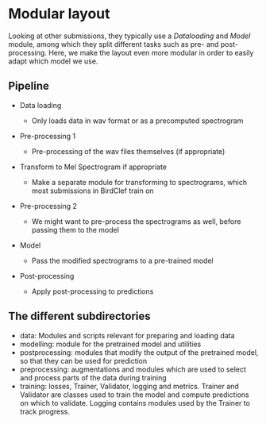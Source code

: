 # Modular layout

Looking at other submissions, they typically use a *Dataloading* and *Model* module, among which they split different tasks such as pre- and post-processing. Here, we make the layout even more modular in order to easily adapt which model we use. 

## Pipeline
- Data loading
    - Only loads data in wav format or as a precomputed spectrogram

- Pre-processing 1
    - Pre-processing of the wav files themselves (if appropriate)

- Transform to Mel Spectrogram if appropriate
    - Make a separate module for transforming to spectrograms, which most submissions in BirdClef train on

- Pre-processing 2
    - We might want to pre-process the spectrograms as well, before passing them to the model

- Model
    - Pass the modified spectrograms to a pre-trained model

- Post-processing
    - Apply post-processing to predictions

## The different subdirectories
- data: Modules and scripts relevant for preparing and loading data
- modelling: module for the pretrained model and utilities
- postprocessing: modules that modify the output of the pretrained model, so that they can be used for prediction
- preprocessing: augmentations and modules which are used to select and process parts of the data during training
- training: losses, Trainer, Validator, logging and metrics. Trainer and Validator are classes used to train the model and compute predictions on which to validate. Logging contains modules used by the Trainer to track progress.
